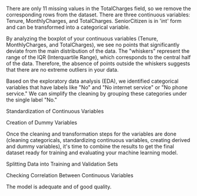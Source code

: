 There are only 11 missing values in the TotalCharges field, so we remove the corresponding rows from the dataset. There are three continuous variables: Tenure, MonthlyCharges, and TotalCharges. SeniorCitizen is in 'int' form and can be transformed into a categorical variable.

By analyzing the boxplot of your continuous variables (Tenure, MonthlyCharges, and TotalCharges), we see no points that significantly deviate from the main distribution of the data. The "whiskers" represent the range of the IQR (Interquartile Range), which corresponds to the central half of the data. Therefore, the absence of points outside the whiskers suggests that there are no extreme outliers in your data.

Based on the exploratory data analysis (EDA), we identified categorical variables that have labels like "No" and "No internet service" or "No phone service." We can simplify the cleaning by grouping these categories under the single label "No."

Standardization of Continuous Variables

Creation of Dummy Variables

Once the cleaning and transformation steps for the variables are done (cleaning categoricals, standardizing continuous variables, creating derived and dummy variables), it's time to combine the results to get the final dataset ready for training and evaluating your machine learning model.

Splitting Data into Training and Validation Sets

Checking Correlation Between Continuous Variables

The model is adequate and of good quality.
